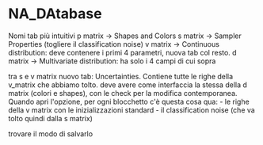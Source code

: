 # NA_DAtabase

Nomi tab più intuitivi
p matrix -> Shapes and Colors 
s matrix -> Sampler Properties (togliere il classification noise)
v matrix -> Continuous distribution: deve contenere i primi 4 parametri, nuova tab col resto.
d matrix -> Multivariate distribution: ha solo i 4 campi di cui sopra

tra s e v matrix nuovo tab: Uncertainties. Contiene tutte le righe della v_matrix che abbiamo tolto.
deve avere come interfaccia la stessa della d matrix (colori e shapes), con le check per la modifica contemporanea. Quando apri l'opzione, per ogni blocchetto c'è questa cosa qua:
	- le righe della v matrix con le inizializzazioni standard
	- il classification noise (che va tolto quindi dalla s matrix)

trovare il modo di salvarlo




